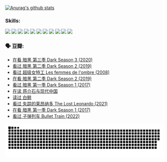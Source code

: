
[![Anurag's github stats](https://github-readme-stats.vercel.app/api?username=w940853815)](https://github.com/anuraghazra/github-readme-stats)

### Skills:

<code><img height="32" src="https://cdn.jsdelivr.net/npm/simple-icons@v5/icons/python.svg"></code>
<code><img height="32" src="https://cdn.jsdelivr.net/npm/simple-icons@v5/icons/javascript.svg"></code>
<code><img height="32" src="https://cdn.jsdelivr.net/npm/simple-icons@v5/icons/django.svg"></code>
<code><img height="32" src="https://cdn.jsdelivr.net/npm/simple-icons@v5/icons/flask.svg"></code>
<code><img height="32" src="https://cdn.jsdelivr.net/npm/simple-icons@v5/icons/vuetify.svg"></code>
<code><img height="32" src="https://cdn.jsdelivr.net/npm/simple-icons@v5/icons/git.svg"></code>
<code><img height="32" src="https://cdn.jsdelivr.net/npm/simple-icons@v5/icons/docker.svg"></code>
<code><img height="32" src="https://cdn.jsdelivr.net/npm/simple-icons@v5/icons/postgresql.svg"></code>
<code><img height="32" src="https://cdn.jsdelivr.net/npm/simple-icons@v5/icons/elasticsearch.svg"></code>
<code><img height="32" src="https://cdn.jsdelivr.net/npm/simple-icons@v5/icons/macos.svg"></code>
<code><img height="32" src="https://cdn.jsdelivr.net/npm/simple-icons@v5/icons/linux.svg"></code>

### 🗣 豆瓣:

<!-- DOUBAN-ACTIVITIES:START -->
- [在看 暗黑 第三季 Dark Season 3‎ (2020)](https://www.douban.com/people/136069238/status/4018885752/?_i=65785937)
- [看过 暗黑 第二季 Dark Season 2‎ (2019)](https://www.douban.com/people/136069238/status/4018884610/?_i=65785937)
- [看过 超级女特工 Les femmes de l'ombre‎ (2008)](https://www.douban.com/people/136069238/status/4012213489/?_i=65785937)
- [在看 暗黑 第二季 Dark Season 2‎ (2019)](https://www.douban.com/people/136069238/status/4011726250/?_i=65785937)
- [看过 暗黑 第一季 Dark Season 1‎ (2017)](https://www.douban.com/people/136069238/status/4011110588/?_i=65785937)
- [在读 蒋介石与现代中国](https://www.douban.com/people/136069238/status/4009815462/?_i=65785937)
- [读过 白鲸](https://www.douban.com/people/136069238/status/4009813369/?_i=65785937)
- [看过 失踪的莱昂纳多 The Lost Leonardo‎ (2021)](https://www.douban.com/people/136069238/status/4007978397/?_i=65785937)
- [在看 暗黑 第一季 Dark Season 1‎ (2017)](https://www.douban.com/people/136069238/status/4006812073/?_i=65785937)
- [看过 子弹列车 Bullet Train‎ (2022)](https://www.douban.com/people/136069238/status/4006795592/?_i=65785937)
<!-- DOUBAN-ACTIVITIES:END -->


![Snake animation](https://raw.githubusercontent.com/w940853815/w940853815/output/github-contribution-grid-snake.svg)

<!--
**w940853815/w940853815** is a ✨ _special_ ✨ repository because its `README.md` (this file) appears on your GitHub profile.

Here are some ideas to get you started:

- 🔭 I’m currently working on ...
- 🌱 I’m currently learning ...
- 👯 I’m looking to collaborate on ...
- 🤔 I’m looking for help with ...
- 💬 Ask me about ...
- 📫 How to reach me: ...
- 😄 Pronouns: ...
- ⚡ Fun fact: ...
-->
